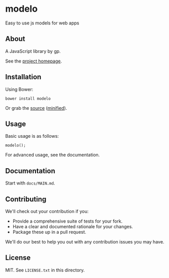 # modelo

Easy to use js models for web apps

## About

A JavaScript library by gp.

See the [project homepage](http://colevoss.github.io/modelo).

## Installation

Using Bower:

    bower install modelo

Or grab the [source](https://github.com/colevoss/modelo/dist/modelo.js) ([minified](https://github.com/colevoss/modelo/dist/modelo.min.js)).

## Usage

Basic usage is as follows:

    modelo();

For advanced usage, see the documentation.

## Documentation

Start with `docs/MAIN.md`.

## Contributing

We'll check out your contribution if you:

* Provide a comprehensive suite of tests for your fork.
* Have a clear and documented rationale for your changes.
* Package these up in a pull request.

We'll do our best to help you out with any contribution issues you may have.

## License

MIT. See `LICENSE.txt` in this directory.

